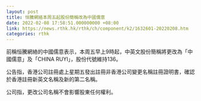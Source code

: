 ```yaml
---
layout: post
title: 恒騰網絡本周五起股份簡稱改為中國儒意
date: 2022-02-08 17:58:51.000000000 +08:00
link: https://news.rthk.hk/rthk/ch/component/k2/1632601-20220208.htm
categories: rthk
---
```


前稱恒騰網絡的中國儒意表示，本周五早上9時起，中英文股份簡稱將更改為「中國儒意」及「CHINA RUYI」，股份代號維持136。

公告指，香港公司註冊處上星期五發出註冊非香港公司變更名稱註冊證明書，確認於香港註冊新英文名稱及新的第二名稱。

公司指，更改公司名稱不會影響股東任何權利。
